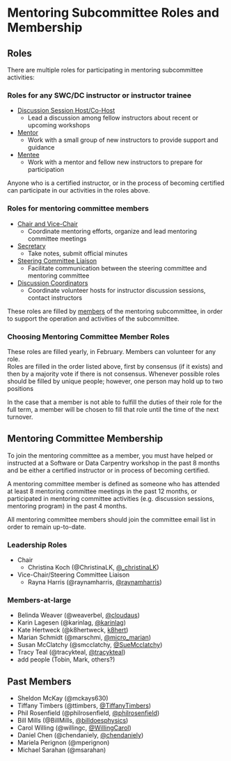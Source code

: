 # Mentoring Subcommittee Roles and Membership

## Roles

There are multiple roles for participating in mentoring subcommittee activities: 

### Roles for any SWC/DC instructor or instructor trainee

* [Discussion Session Host/Co-Host](roles/discussion-hosts.md)
	- Lead a discussion among fellow instructors about recent or upcoming workshops
* [Mentor](roles/mentors.md)
	- Work with a small group of new instructors to provide support and guidance
* [Mentee](roles/mentees.md)
	- Work with a mentor and fellow new instructors to prepare for participation

Anyone who is a certified instructor, or in the process of becoming certified 
can participate in our activities in the roles above. 

### Roles for mentoring committee members

* [Chair and Vice-Chair](roles/chair-and-vice.md)
	- Coordinate mentoring efforts, organize and lead mentoring committee meetings
* [Secretary](roles/secretary.md)
	- Take notes, submit official minutes
* [Steering Committee Liaison](roles/liaison.md)
	- Facilitate communication between the steering committee and mentoring committee
* [Discussion Coordinators](discussion-coordinators.md)
	- Coordinate volunteer hosts for instructor discussion sessions, contact instructors

These roles are filled by [members]() of the mentoring subcommittee, in order to support 
the operation and activities of the subcommittee.  

### Choosing Mentoring Committee Member Roles

These roles are filled yearly, in February.  Members can volunteer for any role.  
Roles are filled in the order listed above, first by consensus (if it exists) and 
then by a majority vote if there is not consensus.  Whenever possible roles should
 be filled by unique people; however, one person may hold up to two positions

In the case that a member is not able to fulfill the duties of their role for the 
full term, a member will be chosen to fill that role until the time of the next 
turnover.  

## Mentoring Committee Membership

To join the mentoring committee as a member, you must have helped or instructed 
at a Software or Data Carpentry workshop in the past 8 months and be either a 
certified instructor or in process of becoming certified.  

A mentoring committee member is defined as someone who has attended at least 8 
mentoring committee meetings in the past 12 months, or participated in mentoring 
committee activities (e.g. discussion sessions, mentoring program) in the past 
4 months.  

All mentoring committee members should join the committee email list in order 
to remain up-to-date.  

### Leadership Roles

* Chair
	* Christina Koch (@ChristinaLK, [@_christinaLK](https://twitter.com/_christinaLK))
* Vice-Chair/Steering Committee Liaison
	* Rayna Harris (@raynamharris, [@raynamharris](https://twitter.com/raynamharris))

### Members-at-large

* Belinda Weaver (@weaverbel, [@cloudaus](https://twitter.com/cloudaus))
* Karin Lagesen (@karinlag, [@karinlag](https://twitter.com/karinlag))
* Kate Hertweck (@k8hertweck, [k8hert](https://twitter.com/k8hert))
* Marian Schmidt (@marschmi, [@micro_marian](https://twitter.com/micro_marian))
* Susan McClatchy (@smcclatchy, [@SueMcclatchy](https://twitter.com/SueMcclatchy))
* Tracy Teal (@tracykteal, [@tracykteal](https://twitter.com/tracykteal))
* add people (Tobin, Mark, others?)

## Past Members

* Sheldon McKay (@mckays630)
* Tiffany Timbers (@ttimbers, [@TiffanyTimbers](https://twitter.com/TiffanyTimbers))
* Phil Rosenfield (@philrosenfield, [@philrosenfield](https://twitter.com/philrosenfield))
* Bill Mills (@BillMills, [@billdoesphysics](https://twitter.com/billdoesphysics))
* Carol Willing (@willingc, [@WillingCarol](https://twitter.com/WillingCarol))
* Daniel Chen (@chendaniely, [@chendaniely](https://twitter.com/chendaniely))
* Mariela Perignon (@mperignon)
* Michael Sarahan (@msarahan)